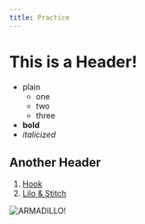 ```yaml
---
title: Practice
---
```


# This is a Header!

* plain
	* one
	* two
	* three
* __bold__
* _italicized_

## Another Header

1. [Hook](http://en.wikipedia.org/wiki/Hook_%28film%29)
1. [Lilo & Stitch](http://en.wikipedia.org/wiki/Lilo_%26_Stitch)

![ARMADILLO!](http://upload.wikimedia.org/wikipedia/en/3/3b/Pink_fairy_armadillo_cropped.JPG)